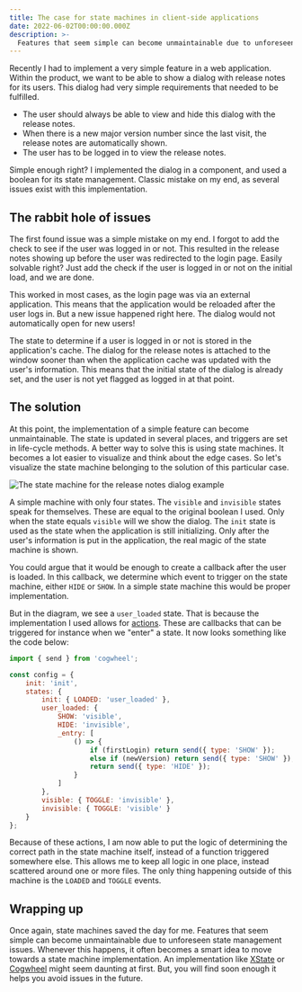 ```yaml
---
title: The case for state machines in client-side applications
date: 2022-06-02T00:00:00.000Z
description: >-
  Features that seem simple can become unmaintainable due to unforeseen state management issues. State machines help avoid this.
---
```


Recently I had to implement a very simple feature in a web application. Within the product, we want to be able to show a dialog with release notes for its users. This dialog had very simple requirements that needed to be fulfilled.

- The user should always be able to view and hide this dialog with the release notes.
- When there is a new major version number since the last visit, the release notes are automatically shown.
- The user has to be logged in to view the release notes.

Simple enough right? I implemented the dialog in a component, and used a boolean for its state management. Classic mistake on my end, as several issues exist with this implementation.

## The rabbit hole of issues

The first found issue was a simple mistake on my end. I forgot to add the check to see if the user was logged in or not. This resulted in the release notes showing up before the user was redirected to the login page. Easily solvable right? Just add the check if the user is logged in or not on the initial load, and we are done.

This worked in most cases, as the login page was via an external application. This means that the application would be reloaded after the user logs in. But a new issue happened right here. The dialog would not automatically open for new users!

The state to determine if a user is logged in or not is stored in the application's cache. The dialog for the release notes is attached to the window sooner than when the application cache was updated with the user's information. This means that the initial state of the dialog is already set, and the user is not yet flagged as logged in at that point.

## The solution

At this point, the implementation of a simple feature can become unmaintainable. The state is updated in several places, and triggers are set in life-cycle methods. A better way to solve this is using state machines. It becomes a lot easier to visualize and think about the edge cases. So let's visualize the state machine belonging to the solution of this particular case.

![The state machine for the release notes dialog example](/img/state-machine-example-1.png)

A simple machine with only four states. The `visible` and `invisible` states speak for themselves. These are equal to the original boolean I used. Only when the state equals `visible` will we show the dialog. The `init` state is used as the state when the application is still initializing. Only after the user's information is put in the application, the real magic of the state machine is shown.

You could argue that it would be enough to create a callback after the user is loaded. In this callback, we determine which event to trigger on the state machine, either `HIDE` or `SHOW`. In a simple state machine this would be proper implementation.

But in the diagram, we see a `user_loaded` state. That is because the implementation I used allows for [actions](https://github.com/kevtiq/cogwheel/blob/main/docs/actions.md). These are callbacks that can be triggered for instance when we "enter" a state. It now looks something like the code below:

```js
import { send } from 'cogwheel';

const config = {
	init: 'init',
	states: {
		init: { LOADED: 'user_loaded' },
		user_loaded: {
			SHOW: 'visible',
			HIDE: 'invisible',
			_entry: [
				() => {
					if (firstLogin) return send({ type: 'SHOW' });
					else if (newVersion) return send({ type: 'SHOW' });
					return send({ type: 'HIDE' });
				}
			]
		},
		visible: { TOGGLE: 'invisible' },
		invisible: { TOGGLE: 'visible' }
	}
};
```

Because of these actions, I am now able to put the logic of determining the correct path in the state machine itself, instead of a function triggered somewhere else. This allows me to keep all logic in one place, instead scattered around one or more files. The only thing happening outside of this machine is the `LOADED` and `TOGGLE` events.

## Wrapping up

Once again, state machines saved the day for me. Features that seem simple can become unmaintainable due to unforeseen state management issues. Whenever this happens, it often becomes a smart idea to move towards a state machine implementation. An implementation like [XState](https://xstate.js.org) or [Cogwheel](https://github.com/kevtiq/cogwheel) might seem daunting at first. But, you will find soon enough it helps you avoid issues in the future.
